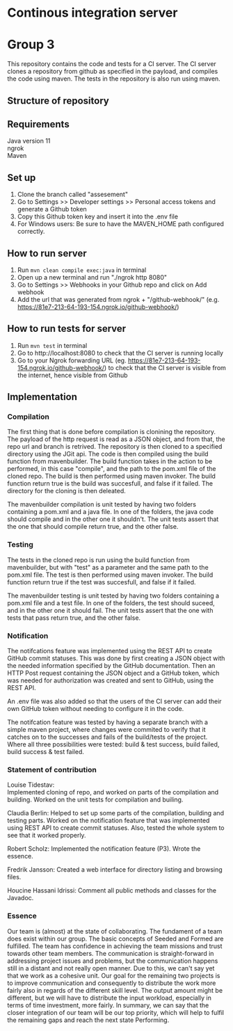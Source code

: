 # Continous integration server
# Group 3

This repository contains the code and tests for a CI server. The CI server clones a repository from github as specified in the payload, and compiles the code using maven. The tests in the repository is also run using maven. 

## Structure of repository

## Requirements

Java version 11  
ngrok  
Maven

## Set up
1. Clone the branch called "assesement"
2. Go to Settings >> Developer settings >> Personal access tokens and generate a Github token
3. Copy this Github token key and insert it into the .env file
3. For Windows users: Be sure to have the MAVEN_HOME path configured correctly.

## How to run server
1. Run `mvn clean compile exec:java` in terminal
2. Open up a new terminal and run "./ngrok http 8080"
3. Go to Settings >> Webhooks in your Github repo and click on Add webhook
4. Add the url that was generated from ngrok + "/github-webhook/" (e.g. https://81e7-213-64-193-154.ngrok.io/github-webhook/)

## How to run tests for server
1. Run `mvn test` in terminal
2. Go to http://localhost:8080 to check that the CI server is running locally
3. Go to your Ngrok forwarding URL (eg. https://81e7-213-64-193-154.ngrok.io/github-webhook/) to check that the CI server is visible from the internet, hence visible from Github

## Implementation

### Compilation

The first thing that is done before compilation is clonining the repository. The payload of the http request is read as a JSON object, and from that, the repo url and branch is retrived. The repository is then cloned to a specified directory using the JGit api. The code is then compiled using the build function from mavenbuilder. The build function takes in the action to be performed, in this case "compile", and the path to the pom.xml file of the cloned repo. The build is then performed using maven invoker. The build function return true is the build was succesfull, and false if it failed. The directory for the cloning is then deleated. 

The mavenbuilder compilation is unit tested by having two folders containing a pom.xml and a java file. In one of the folders, the java code should compile and in the other one it shouldn't. The unit tests assert that the one that should compile return true, and the other false. 

### Testing

The tests in the cloned repo is run using the build function from mavenbuilder, but with "test" as a parameter and the same path to the pom.xml file. The test is then performed using maven invoker. The build function return true if the test was succesfull, and false if it failed. 

The mavenbuilder testing is unit tested by having two folders containing a pom.xml file and a test file. In one of the folders, the test should suceed, and in the other one it should fail. The unit tests assert that the one with tests that pass return true, and the other false. 

### Notification
The notifcations feature was implemented using the REST API to create GitHub commit statuses. This was done by first creating a JSON object with the needed information specified by the GitHub documentation. Then an HTTP Post request containing the JSON object and a GitHub token, which was needed for authorization was created and sent to GitHub, using the REST API.

An .env file was also added so that the users of the CI server can add their own GitHub token without needing to configure it in the code. 

The notifcation feature was tested by having a separate branch with a simple maven project, where changes were commited to verify that it catches on to 
the successes and fails of the build/tests of the project. Where all three possibilities were tested: build & test success, build failed, build success & test failed.  

### Statement of contribution

Louise Tidestav:  
Implemented cloning of repo, and worked on parts of the compilation and building.
Worked on the unit tests for compilation and builing. 

Claudia Berlin: 
Helped to set up some parts of the compilation, building and testing parts. 
Worked on the notification feature that was implemented using REST API to create commit statuses.
Also, tested the whole system to see that it worked properly. 

Robert Scholz:
Implemented the notification feature (P3). Wrote the essence.

Fredrik Jansson:
Created a web interface for directory listing and browsing files.

Houcine Hassani Idrissi: 
Comment all public methods and classes for the Javadoc. 

### Essence

Our team is (almost) at the state of collaborating. The fundament of a team does exist within our group. The basic concepts of Seeded and Formed are fulfilled. The team has confidence in achieving the team missions and trust towards other team members. The communication is straight-forward in addressing project issues and problems, but the communication happens still in a distant and not really open manner. Due to this, we can't say yet that we work as a cohesive unit. Our goal for the remaining two projects is to improve communication and consequently to distribute the work more fairly also in regards of the different skill level. The output amount might be different, but we will have to distribute the input workload, especially in terms of time investment, more fairly. In summary, we can say that the closer integration of our team will be our top priority, which will help to fulfil the remaining gaps and reach the next state Performing.
